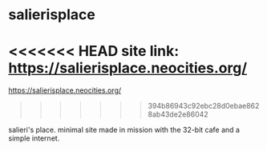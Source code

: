 # salierisplace

<<<<<<< HEAD
site link: https://salierisplace.neocities.org/
=======
https://salierisplace.neocities.org/
>>>>>>> 394b86943c92ebc28d0ebae8628ab43de2e86042

salieri's place. minimal site made in mission with the 32-bit cafe and a simple internet.
